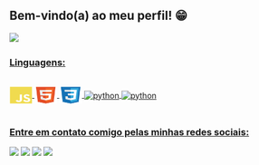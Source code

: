 ## Bem-vindo(a) ao meu perfil! 😁

 <div>
   <a href="https://github.com/SamaraOliveira07">
   <img height="180em" src="https://github-readme-stats.vercel.app/api/top-langs/?username=SamaraOliveira07&layout=compact&langs_count=6&theme=synthwave"/
</div>

   ### Linguagens:
   
<div style="display: inline_block"><br>
  <img align="center" alt="Js" height="30" width="40" src="https://raw.githubusercontent.com/devicons/devicon/master/icons/javascript/javascript-plain.svg">
  <img align="center" alt="HTML" height="30" width="40" src="https://raw.githubusercontent.com/devicons/devicon/master/icons/html5/html5-original.svg">
  <img align="center" alt="CSS" height="30" width="40" src="https://raw.githubusercontent.com/devicons/devicon/master/icons/css3/css3-original.svg"> 
   <img align="center" alt="python" height="30" width="40" src="https://cdn.jsdelivr.net/gh/devicons/devicon@latest/icons/python/python-original.svg" />
   <img align="center" alt="python" height="30" width="40" src="https://cdn.jsdelivr.net/gh/devicons/devicon@latest/icons/java/java-original.svg" />
          
</div>
 
<br>
 
### Entre em contato comigo pelas minhas redes sociais:
 
<div> 
  <a href="https://instagram.com/samaraoliver10/" target="_blank"><img src="https://img.shields.io/badge/-Instagram-%23E4405F?style=for-the-badge&logo=instagram&logoColor=white" target="_blank"></a>
 <a href="https://discord.gg/@sahh_07/" target="_blank"><img src="https://img.shields.io/badge/Discord-7289DA?style=for-the-badge&logo=discord&logoColor=white" target="_blank"></a> 
  <a href = "mailto:samaraoliver576@gmail.com"><img src="https://img.shields.io/badge/-Gmail-%23333?style=for-the-badge&logo=gmail&logoColor=white" target="_blank"></a>
  <a href="https://www.linkedin.com/in/samara-lobato-9801b2218/" target="_blank"><img src="https://img.shields.io/badge/-LinkedIn-%230077B5?style=for-the-badge&logo=linkedin&logoColor=white" target="_blank"></a>
</div>
